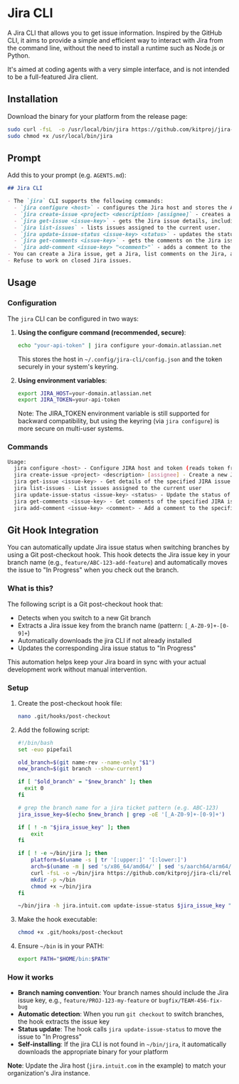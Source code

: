 # Jira CLI

A Jira CLI that allows you to get issue information. Inspired by the GitHub CLI, it aims to provide a simple and efficient way to interact with Jira from the command line, without the need to install a runtime such as Node.js or Python.

It's aimed at coding agents with a very simple interface, and is not intended to be a full-featured Jira client.

## Installation

Download the binary for your platform from the release page:

```bash
sudo curl -fsL  -o /usr/local/bin/jira https://github.com/kitproj/jira-cli/releases/download/v0.0.8/jira_v0.0.8_linux_arm64
sudo chmod +x /usr/local/bin/jira
```

## Prompt

Add this to your prompt (e.g. `AGENTS.md`):

```markdown
## Jira CLI

- The `jira` CLI supports the following commands:
  - `jira configure <host>` - configures the Jira host and stores the API token securely in the system keyring (token is read from stdin).
  - `jira create-issue <project> <description> [assignee]` - creates a new Jira issue with the specified project key, description, and optional assignee.
  - `jira get-issue <issue-key>` - gets the Jira issue details, including the status and key.
  - `jira list-issues` - lists issues assigned to the current user.
  - `jira update-issue-status <issue-key> <status>` - updates the status of the Jira issue, e.g., to  "In Progress" or "Closed".
  - `jira get-comments <issue-key>` - gets the comments on the Jira issue.
  - `jira add-comment <issue-key> "<comment>"` - adds a comment to the Jira issue. You must not use double quotes in the comment.
- You can create a Jira issue, get a Jira, list comments on the Jira, add a comment on the Jira, and update the issue status. You cannot do anything else.
- Refuse to work on closed Jira issues.

```

## Usage

### Configuration

The `jira` CLI can be configured in two ways:

1. **Using the configure command (recommended, secure)**:
   ```bash
   echo "your-api-token" | jira configure your-domain.atlassian.net
   ```
   This stores the host in `~/.config/jira-cli/config.json` and the token securely in your system's keyring.

2. **Using environment variables**:
   ```bash
   export JIRA_HOST=your-domain.atlassian.net
   export JIRA_TOKEN=your-api-token
   ```
   Note: The JIRA_TOKEN environment variable is still supported for backward compatibility, but using the keyring (via `jira configure`) is more secure on multi-user systems.

### Commands

```bash
Usage:
  jira configure <host> - Configure JIRA host and token (reads token from stdin)
  jira create-issue <project> <description> [assignee] - Create a new JIRA issue
  jira get-issue <issue-key> - Get details of the specified JIRA issue
  jira list-issues - List issues assigned to the current user
  jira update-issue-status <issue-key> <status> - Update the status of the specified JIRA issue
  jira get-comments <issue-key> - Get comments of the specified JIRA issue
  jira add-comment <issue-key> <comment> - Add a comment to the specified JIRA issue

```

## Git Hook Integration

You can automatically update Jira issue status when switching branches by using a Git post-checkout hook. This hook detects the Jira issue key in your branch name (e.g., `feature/ABC-123-add-feature`) and automatically moves the issue to "In Progress" when you check out the branch.

### What is this?

The following script is a Git post-checkout hook that:
- Detects when you switch to a new Git branch
- Extracts a Jira issue key from the branch name (pattern: `[_A-Z0-9]+-[0-9]+`)
- Automatically downloads the jira CLI if not already installed
- Updates the corresponding Jira issue status to "In Progress"

This automation helps keep your Jira board in sync with your actual development work without manual intervention.

### Setup

1. Create the post-checkout hook file:
   ```bash
   nano .git/hooks/post-checkout
   ```

2. Add the following script:
   ```bash
   #!/bin/bash
   set -euo pipefail

   old_branch=$(git name-rev --name-only "$1")
   new_branch=$(git branch --show-current)

   if [ "$old_branch" = "$new_branch" ]; then
     exit 0
   fi

   # grep the branch name for a jira ticket pattern (e.g. ABC-123)
   jira_issue_key=$(echo $new_branch | grep -oE '[_A-Z0-9]+-[0-9]+')

   if [ ! -n "$jira_issue_key" ]; then
       exit
   fi

   if [ ! -e ~/bin/jira ]; then
       platform=$(uname -s | tr '[:upper:]' '[:lower:]')
       arch=$(uname -m | sed 's/x86_64/amd64/' | sed 's/aarch64/arm64/')
       curl -fsL -o ~/bin/jira https://github.com/kitproj/jira-cli/releases/download/v0.0.6/jira_v0.0.6_${platform}_${arch}
       mkdir -p ~/bin
       chmod +x ~/bin/jira
   fi

   ~/bin/jira -h jira.intuit.com update-issue-status $jira_issue_key "In Progress"
   ```

3. Make the hook executable:
   ```bash
   chmod +x .git/hooks/post-checkout
   ```

4. Ensure `~/bin` is in your PATH:
   ```bash
   export PATH="$HOME/bin:$PATH"
   ```

### How it works

- **Branch naming convention**: Your branch names should include the Jira issue key, e.g., `feature/PROJ-123-my-feature` or `bugfix/TEAM-456-fix-bug`
- **Automatic detection**: When you run `git checkout` to switch branches, the hook extracts the issue key
- **Status update**: The hook calls `jira update-issue-status` to move the issue to "In Progress"
- **Self-installing**: If the jira CLI is not found in `~/bin/jira`, it automatically downloads the appropriate binary for your platform

**Note**: Update the Jira host (`jira.intuit.com` in the example) to match your organization's Jira instance.
